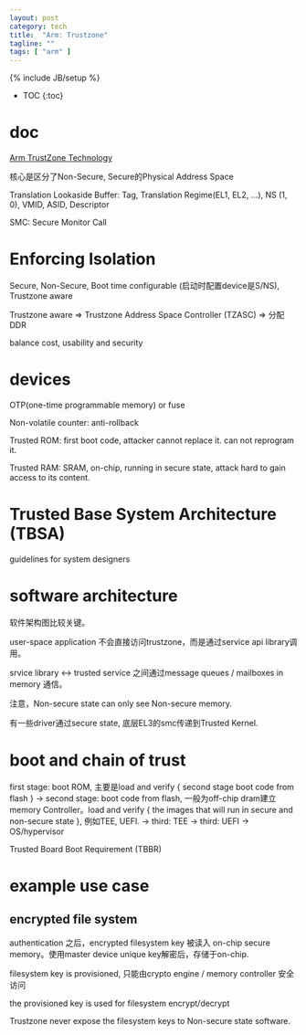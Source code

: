 ```yaml
---
layout: post
category: tech
title:  "Arm: Trustzone"
tagline: ""
tags: [ "arm" ] 
---
```

{% include JB/setup %}

* TOC
{:toc}

# doc

[Arm TrustZone Technology](https://developer.arm.com/ip-products/security-ip/trustzone)

核心是区分了Non-Secure, Secure的Physical Address Space

Translation Lookaside Buffer: Tag, Translation Regime(EL1, EL2, ...), NS (1, 0), VMID, ASID, Descriptor

SMC: Secure Monitor Call

# Enforcing Isolation

Secure, Non-Secure, Boot time configurable (启动时配置device是S/NS), Trustzone aware

Trustzone aware => Trustzone Address Space Controller (TZASC) => 分配DDR

balance cost, usability and security

# devices

OTP(one-time programmable memory) or fuse

Non-volatile counter: anti-rollback

Trusted ROM: first boot code, attacker cannot replace it. can not reprogram it.

Trusted RAM: SRAM, on-chip, running in secure state, attack hard to gain access to its content.


# Trusted Base System Architecture (TBSA)

guidelines for system designers


# software architecture

软件架构图比较关键。

user-space application 不会直接访问trustzone，而是通过service api library调用。

srvice library <-> trusted service 之间通过message queues / mailboxes in memory 通信。

注意，Non-secure state can only see Non-secure memory.

有一些driver通过secure state, 底层EL3的smc传递到Trusted Kernel. 

# boot and chain of trust

first stage: boot ROM, 主要是load and verify { second stage boot code from flash }
-> second stage: boot code from flash, 一般为off-chip dram建立memory Controller。load and verify { the images that will run in secure and non-secure state }, 例如TEE, UEFI.
-> third: TEE
-> third: UEFI -> OS/hypervisor

Trusted Board Boot Requirement (TBBR)

# example use case

## encrypted file system 

authentication 之后，encrypted filesystem key 被读入 on-chip secure memory。使用master device unique key解密后，存储于on-chip.

filesystem key is provisioned, 只能由crypto engine / memory controller 安全访问

the provisioned key is used for filesystem encrypt/decrypt

Trustzone  never expose the filesystem keys to Non-secure state software.

